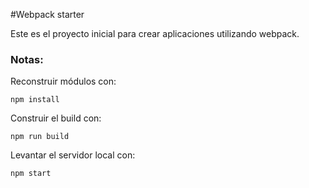 #Webpack starter

Este es el proyecto inicial para crear aplicaciones utilizando webpack. 

### Notas: 
Reconstruir módulos con: 
```
npm install
```
Construir el build con:
```
npm run build
```
Levantar el servidor local con: 
```
npm start 
```